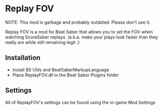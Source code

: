 # Replay FOV

NOTE: This mod is garbage and probably outdated.  Please don't use it.

Replay FOV is a mod for Beat Saber that allows you to set the FOV when watching ScoreSaber replays. (a.k.a. make your plays look faster than they really are while still remaining legit ;)

## Installation

- Install BS Utils and BeatSaberMarkupLanguage
- Place ReplayFOV.dll in the Beat Saber Plugins folder

## Settings

All of ReplayFOV's settings can be found using the in-game Mod Settings
